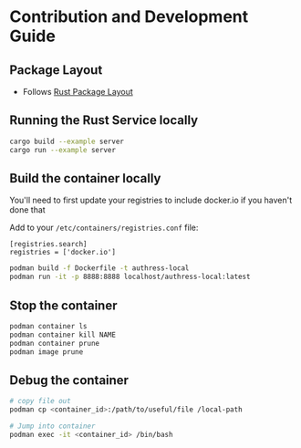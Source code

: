 # Contribution and Development Guide

## Package Layout

* Follows [Rust Package Layout](https://doc.rust-lang.org/cargo/guide/project-layout.html)

## Running the Rust Service locally
```sh
cargo build --example server 
cargo run --example server
```

## Build the container locally

You'll need to first update your registries to include docker.io if you haven't done that

Add to your `/etc/containers/registries.conf` file:
```
[registries.search]
registries = ['docker.io']
```

```sh
podman build -f Dockerfile -t authress-local
podman run -it -p 8888:8888 localhost/authress-local:latest
```

## Stop the container
```sh
podman container ls
podman container kill NAME
podman container prune
podman image prune
```

## Debug the container
```sh
# copy file out
podman cp <container_id>:/path/to/useful/file /local-path

# Jump into container
podman exec -it <container_id> /bin/bash
```